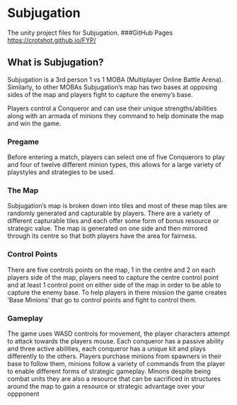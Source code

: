# Subjugation
The unity project files for Subjugation.
###GitHub Pages https://crotshot.github.io/FYP/

## What is Subjugation?
Subjugation is a 3rd person 1 vs 1 MOBA (Multiplayer Online Battle Arena). Similarly, to other
MOBAs Subjugation’s map has two bases at opposing sides of the map and players fight to capture
the enemy’s base.

Players control a Conqueror and can use their unique strengths/abilities along with an armada of
minions they command to help dominate the map and win the game.

### Pregame
Before entering a match, players can select one of five Conquerors to play and four of twelve different minion types, this
allows for a large variety of playstyles and strategies to be used.

### The Map
Subjugation’s map is broken down into tiles and most of these map tiles are randomly generated
and capturable by players. There are a variety of different capturable tiles and each offer some form
of bonus resource or strategic value. The map is generated on one side and then mirrored through
its centre so that both players have the area for fairness.

### Control Points
There are five controls points on the map, 1 in the centre and 2 on each players side of the map,
players need to capture the centre control point and at least 1 control point on either side of the
map in order to be able to capture the enemy base. To help players in there mission the game
creates ‘Base Minions’ that go to control points and fight to control them.

### Gameplay
The game uses WASD controls for movement, the player characters attempt to attack towards the players mouse.
Each conqueror has a passive ability and three active abilities, each conqueror has a unique kit and plays differently
to the others.
Players purchase minions from spawners in their base to follow them, minions follow a variety of commands from the player to
enable different forms of strategic gameplay. Minons despite being combat units they are also a resource that can be sacrificed
in structures around the map to gain a resource or strategic advantage over your oppponent


